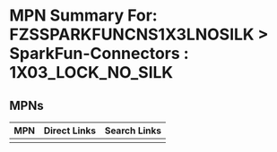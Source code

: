 



# MPN Summary For: FZSSPARKFUNCNS1X3LNOSILK > SparkFun-Connectors : 1X03_LOCK_NO_SILK

## MPNs
  

|MPN|Direct Links|Search Links|
| :--- | :--- | :--- |
||||
